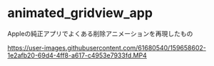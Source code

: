 # animated_gridview_app

Appleの純正アプリでよくある削除アニメーションを再現したもの

https://user-images.githubusercontent.com/61680540/159658602-1e2afb20-69d4-4ff8-a617-c4953e7933fd.MP4

